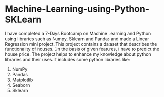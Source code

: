 # Machine-Learning-using-Python-SKLearn
 I have completed a 7-Days Bootcamp on Machine Learning and Python using libraries such as Numpy, Sklearn and Pandas and made a Linear Regression mini project.
 This project contains a dataset that describes the functionality of houses. On the basis of given features, I have to predict the house price.
The project helps to enhance my knowledge about python libraries and their uses. It includes some python libraries like:
1. NumPy
2. Pandas
3. Matplotlib
4. Seaborn
5. Sklearn
